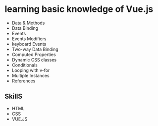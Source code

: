 # learning basic knowledge of Vue.js
- Data & Methods
- Data Binding
- Events
- Events Modifiers
- keyboard Events
- Two-way Data Binding
- Computed Properties
- Dynamic CSS classes
- Conditionals
- Looping with v-for
- Multiple Instances
- References

## SkillS
- HTML
- CSS
- VUE.JS
